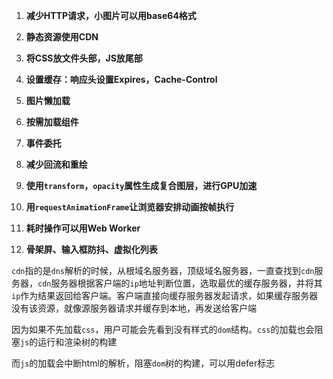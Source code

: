 1. **减少HTTP请求，小图片可以用base64格式**

2. **静态资源使用CDN**

3. **将CSS放文件头部，JS放尾部**

4. **设置缓存：响应头设置Expires，Cache-Control**

5. **图片懒加载**

6. **按需加载组件**

7. **事件委托**

8. **减少回流和重绘**

9. **使用`transform`，`opacity`属性生成复合图层，进行GPU加速**

10. **用`requestAnimationFrame`让浏览器安排动画按帧执行**

11. **耗时操作可以用Web Worker**

12. **骨架屏、输入框防抖、虚拟化列表**

    





`cdn`指的是`dns`解析的时候，从根域名服务器，顶级域名服务器，一直查找到`cdn`服务器，`cdn`服务器根据客户端的`ip`地址判断位置，选取最优的缓存服务器，并将其`ip`作为结果返回给客户端。客户端直接向缓存服务器发起请求，如果缓存服务器没有该资源，就像源服务器请求并缓存到本地，再发送给客户端





因为如果不先加载`css`，用户可能会先看到没有样式的`dom`结构。`css`的加载也会阻塞`js`的运行和渲染树的构建

而`js`的加载会中断html的解析，阻塞`dom`树的构建，可以用defer标志